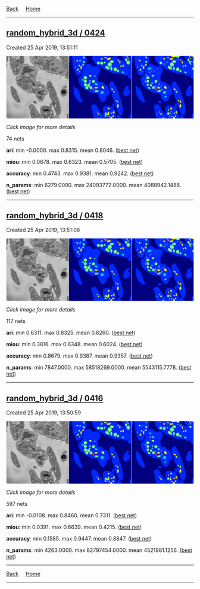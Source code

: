
[Back](..)&nbsp;&nbsp;&nbsp;&nbsp;&nbsp;[Home](https://leapmanlab.github.io/snapshots)

---

<div class="summary"><a href="0424"><h2>random_hybrid_3d / 0424</h2></a><p>Created 25 Apr 2019, 13:51:11
</p><a href="0424"><img src="0424/9/0/media/summary.png" align="center"></a><p><i>Click image for more details</i>
</p></div>

74 nets

**ari**: min -0.0000. max 0.8315. mean 0.8046.  ([best net](0424/16/0))

**miou**: min 0.0678. max 0.6323. mean 0.5705.  ([best net](0424/9/0))

**accuracy**: min 0.4743. max 0.9381. mean 0.9242.  ([best net](0424/16/0))

**n_params**: min 6279.0000. max 24093772.0000. mean 4088942.1486.  ([best net](0424/12/1))

---

<div class="summary"><a href="0418"><h2>random_hybrid_3d / 0418</h2></a><p>Created 25 Apr 2019, 13:51:06
</p><a href="0418"><img src="0418/27/1/media/summary.png" align="center"></a><p><i>Click image for more details</i>
</p></div>

117 nets

**ari**: min 0.6311. max 0.8325. mean 0.8260.  ([best net](0418/81/0))

**miou**: min 0.3816. max 0.6348. mean 0.6024.  ([best net](0418/27/1))

**accuracy**: min 0.8679. max 0.9387. mean 0.9357.  ([best net](0418/32/0))

**n_params**: min 7847.0000. max 58518269.0000. mean 5543115.7778.  ([best net](0418/36/0))

---

<div class="summary"><a href="0416"><h2>random_hybrid_3d / 0416</h2></a><p>Created 25 Apr 2019, 13:50:59
</p><a href="0416"><img src="0416/129/0/media/summary.png" align="center"></a><p><i>Click image for more details</i>
</p></div>

597 nets

**ari**: min -0.0108. max 0.8460. mean 0.7311.  ([best net](0416/69/0))

**miou**: min 0.0391. max 0.6639. mean 0.4215.  ([best net](0416/129/0))

**accuracy**: min 0.1585. max 0.9447. mean 0.8847.  ([best net](0416/69/0))

**n_params**: min 4263.0000. max 82797454.0000. mean 4521981.1256.  ([best net](0416/294/0))

---

[Back](..)&nbsp;&nbsp;&nbsp;&nbsp;&nbsp;[Home](https://leapmanlab.github.io/snapshots)

---